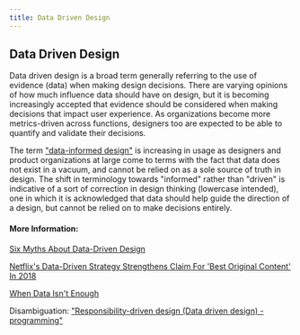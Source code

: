 ```yaml
---
title: Data Driven Design
---
```

## Data Driven Design

Data driven design is a broad term generally referring to the use of evidence (data) when making design decisions. There are varying opinions of how much influence data should have on design, but it is becoming increasingly accepted that evidence should be considered when making decisions that impact user experience. As organizations become more metrics-driven across functions, designers too are expected to be able to quantify and validate their decisions.

The term ["data-informed design"](https://www.oreilly.com/design/free/data-informed-product-design.csp) is increasing in usage as designers and product organizations at large come to terms with the fact that data does not exist in a vacuum, and cannot be relied on as a sole source of truth in design. The shift in terminology towards "informed" rather than "driven" is indicative of a sort of correction in design thinking (lowercase intended), one in which it is acknowledged that data should help guide the direction of a design, but cannot be relied on to make decisions entirely.


#### More Information:

[Six Myths About Data-Driven Design](https://uxmag.com/articles/six-myths-about-data-driven-design)

[Netflix's Data-Driven Strategy Strengthens Claim For 'Best Original Content' In 2018](https://www.forbes.com/sites/kristinwestcottgrant/2018/05/28/netflixs-data-driven-strategy-strengthens-lead-for-best-original-content-in-2018/#a1804513a94e)

[When Data Isn't Enough](https://medium.com/@chrism_14039/when-data-isnt-enough-c687ded0fd2b)

Disambiguation: ["Responsibility-driven design (Data driven design) - programming"](https://en.wikipedia.org/wiki/Responsibility-driven_design)
